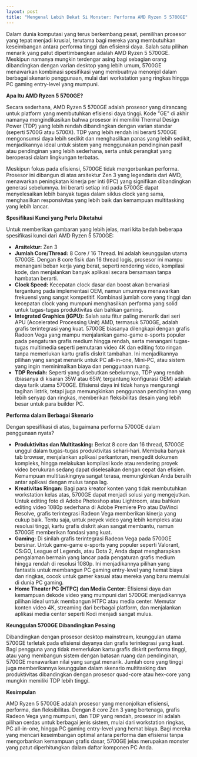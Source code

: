 ```yaml
---
layout: post
title: "Mengenal Lebih Dekat Si Monster: Performa AMD Ryzen 5 5700GE"
---
```


Dalam dunia komputasi yang terus berkembang pesat, pemilihan prosesor yang tepat menjadi krusial, terutama bagi mereka yang membutuhkan keseimbangan antara performa tinggi dan efisiensi daya. Salah satu pilihan menarik yang patut dipertimbangkan adalah AMD Ryzen 5 5700GE. Meskipun namanya mungkin terdengar asing bagi sebagian orang dibandingkan dengan varian desktop yang lebih umum, 5700GE menawarkan kombinasi spesifikasi yang membuatnya menonjol dalam berbagai skenario penggunaan, mulai dari workstation yang ringkas hingga PC gaming entry-level yang mumpuni.

**Apa Itu AMD Ryzen 5 5700GE?**

Secara sederhana, AMD Ryzen 5 5700GE adalah prosesor yang dirancang untuk platform yang membutuhkan efisiensi daya tinggi. Kode "GE" di akhir namanya mengindikasikan bahwa prosesor ini memiliki Thermal Design Power (TDP) yang lebih rendah dibandingkan dengan varian standar (seperti 5700G atau 5700X). TDP yang lebih rendah ini berarti 5700GE mengonsumsi daya lebih sedikit dan menghasilkan panas yang lebih sedikit, menjadikannya ideal untuk sistem yang menggunakan pendinginan pasif atau pendinginan yang lebih sederhana, serta untuk perangkat yang beroperasi dalam lingkungan terbatas.

Meskipun fokus pada efisiensi, 5700GE tidak mengorbankan performa. Prosesor ini dibangun di atas arsitektur Zen 3 yang legendaris dari AMD, menawarkan peningkatan kinerja per inti (IPC) yang signifikan dibandingkan generasi sebelumnya. Ini berarti setiap inti pada 5700GE dapat menyelesaikan lebih banyak tugas dalam siklus clock yang sama, menghasilkan responsivitas yang lebih baik dan kemampuan multitasking yang lebih lancar.

**Spesifikasi Kunci yang Perlu Diketahui**

Untuk memberikan gambaran yang lebih jelas, mari kita bedah beberapa spesifikasi kunci dari AMD Ryzen 5 5700GE:

*   **Arsitektur:** Zen 3
*   **Jumlah Core/Thread:** 8 Core / 16 Thread. Ini adalah keunggulan utama 5700GE. Dengan 8 core fisik dan 16 thread logis, prosesor ini mampu menangani beban kerja yang berat, seperti rendering video, kompilasi kode, dan menjalankan banyak aplikasi secara bersamaan tanpa hambatan berarti.
*   **Clock Speed:** Kecepatan clock dasar dan boost akan bervariasi tergantung pada implementasi OEM, namun umumnya menawarkan frekuensi yang sangat kompetitif. Kombinasi jumlah core yang tinggi dan kecepatan clock yang mumpuni menghasilkan performa yang solid untuk tugas-tugas produktivitas dan bahkan gaming.
*   **Integrated Graphics (iGPU):** Salah satu fitur paling menarik dari seri APU (Accelerated Processing Unit) AMD, termasuk 5700GE, adalah grafis terintegrasi yang kuat. 5700GE biasanya dilengkapi dengan grafis Radeon Vega yang mampu menjalankan game-game e-sports populer pada pengaturan grafis medium hingga rendah, serta menangani tugas-tugas multimedia seperti pemutaran video 4K dan editing foto ringan tanpa memerlukan kartu grafis diskrit tambahan. Ini menjadikannya pilihan yang sangat menarik untuk PC all-in-one, Mini-PC, atau sistem yang ingin meminimalkan biaya dan penggunaan ruang.
*   **TDP Rendah:** Seperti yang disebutkan sebelumnya, TDP yang rendah (biasanya di kisaran 35W atau 65W, tergantung konfigurasi OEM) adalah daya tarik utama 5700GE. Efisiensi daya ini tidak hanya mengurangi tagihan listrik, tetapi juga memungkinkan penggunaan pendinginan yang lebih senyap dan ringkas, memberikan fleksibilitas desain yang lebih besar untuk para builder PC.

**Performa dalam Berbagai Skenario**

Dengan spesifikasi di atas, bagaimana performa 5700GE dalam penggunaan nyata?

*   **Produktivitas dan Multitasking:** Berkat 8 core dan 16 thread, 5700GE unggul dalam tugas-tugas produktivitas sehari-hari. Membuka banyak tab browser, menjalankan aplikasi perkantoran, mengedit dokumen kompleks, hingga melakukan kompilasi kode atau rendering proyek video berukuran sedang dapat diselesaikan dengan cepat dan efisien. Kemampuan multitaskingnya sangat terasa, memungkinkan Anda beralih antar aplikasi dengan mulus tanpa lag.
*   **Kreativitas Ringan:** Bagi para kreator konten yang tidak membutuhkan workstation kelas atas, 5700GE dapat menjadi solusi yang mengejutkan. Untuk editing foto di Adobe Photoshop atau Lightroom, atau bahkan editing video 1080p sederhana di Adobe Premiere Pro atau DaVinci Resolve, grafis terintegrasi Radeon Vega memberikan kinerja yang cukup baik. Tentu saja, untuk proyek video yang lebih kompleks atau resolusi tinggi, kartu grafis diskrit akan sangat membantu, namun 5700GE memberikan fondasi yang kuat.
*   **Gaming:** Di sinilah grafis terintegrasi Radeon Vega pada 5700GE bersinar. Untuk game-game e-sports yang populer seperti Valorant, CS:GO, League of Legends, atau Dota 2, Anda dapat mengharapkan pengalaman bermain yang lancar pada pengaturan grafis medium hingga rendah di resolusi 1080p. Ini menjadikannya pilihan yang fantastis untuk membangun PC gaming entry-level yang hemat biaya dan ringkas, cocok untuk gamer kasual atau mereka yang baru memulai di dunia PC gaming.
*   **Home Theater PC (HTPC) dan Media Center:** Efisiensi daya dan kemampuan dekode video yang mumpuni dari 5700GE menjadikannya pilihan ideal untuk membangun HTPC atau media center. Memutar konten video 4K, streaming dari berbagai platform, dan menjalankan aplikasi media center seperti Kodi menjadi sangat mulus.

**Keunggulan 5700GE Dibandingkan Pesaing**

Dibandingkan dengan prosesor desktop mainstream, keunggulan utama 5700GE terletak pada efisiensi dayanya dan grafis terintegrasi yang kuat. Bagi pengguna yang tidak memerlukan kartu grafis diskrit performa tinggi, atau yang membangun sistem dengan batasan ruang dan pendinginan, 5700GE menawarkan nilai yang sangat menarik. Jumlah core yang tinggi juga memberikannya keunggulan dalam skenario multitasking dan produktivitas dibandingkan dengan prosesor quad-core atau hex-core yang mungkin memiliki TDP lebih tinggi.

**Kesimpulan**

AMD Ryzen 5 5700GE adalah prosesor yang menonjolkan efisiensi, performa, dan fleksibilitas. Dengan 8 core Zen 3 yang bertenaga, grafis Radeon Vega yang mumpuni, dan TDP yang rendah, prosesor ini adalah pilihan cerdas untuk berbagai jenis sistem, mulai dari workstation ringkas, PC all-in-one, hingga PC gaming entry-level yang hemat biaya. Bagi mereka yang mencari keseimbangan optimal antara performa dan efisiensi tanpa mengorbankan kemampuan grafis dasar, 5700GE jelas merupakan monster yang patut diperhitungkan dalam daftar komponen PC Anda.
